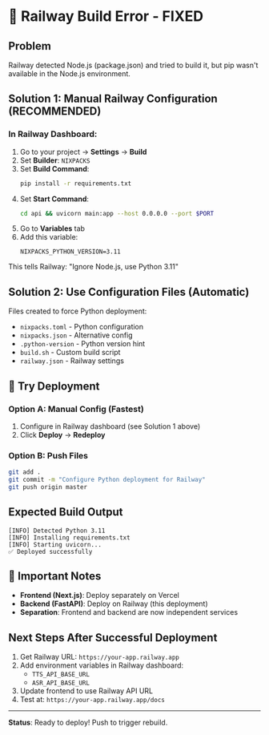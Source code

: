 # 🔧 Railway Build Error - FIXED

## Problem
Railway detected Node.js (package.json) and tried to build it, but pip wasn't available in the Node.js environment.

## Solution 1: Manual Railway Configuration (RECOMMENDED)

### In Railway Dashboard:
1. Go to your project → **Settings** → **Build**
2. Set **Builder**: `NIXPACKS`
3. Set **Build Command**: 
   ```bash
   pip install -r requirements.txt
   ```
4. Set **Start Command**:
   ```bash
   cd api && uvicorn main:app --host 0.0.0.0 --port $PORT
   ```
5. Go to **Variables** tab
6. Add this variable:
   ```
   NIXPACKS_PYTHON_VERSION=3.11
   ```

This tells Railway: "Ignore Node.js, use Python 3.11"

## Solution 2: Use Configuration Files (Automatic)

Files created to force Python deployment:
- `nixpacks.toml` - Python configuration
- `nixpacks.json` - Alternative config
- `.python-version` - Python version hint
- `build.sh` - Custom build script
- `railway.json` - Railway settings

## 🚀 Try Deployment

### Option A: Manual Config (Fastest)
1. Configure in Railway dashboard (see Solution 1 above)
2. Click **Deploy** → **Redeploy**

### Option B: Push Files
```bash
git add .
git commit -m "Configure Python deployment for Railway"
git push origin master
```

## Expected Build Output

```
[INFO] Detected Python 3.11
[INFO] Installing requirements.txt
[INFO] Starting uvicorn...
✅ Deployed successfully
```

## 📝 Important Notes

- **Frontend (Next.js)**: Deploy separately on Vercel
- **Backend (FastAPI)**: Deploy on Railway (this deployment)
- **Separation**: Frontend and backend are now independent services

## Next Steps After Successful Deployment

1. Get Railway URL: `https://your-app.railway.app`
2. Add environment variables in Railway dashboard:
   - `TTS_API_BASE_URL`
   - `ASR_API_BASE_URL`
3. Update frontend to use Railway API URL
4. Test at: `https://your-app.railway.app/docs`

---

**Status**: Ready to deploy! Push to trigger rebuild.

